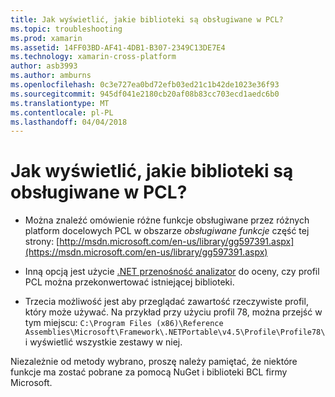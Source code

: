 ```yaml
---
title: Jak wyświetlić, jakie biblioteki są obsługiwane w PCL?
ms.topic: troubleshooting
ms.prod: xamarin
ms.assetid: 14FF03BD-AF41-4DB1-B307-2349C13DE7E4
ms.technology: xamarin-cross-platform
author: asb3993
ms.author: amburns
ms.openlocfilehash: 0c3e727ea0bd72efb03ed21c1b42de1023e36f93
ms.sourcegitcommit: 945df041e2180cb20af08b83cc703ecd1aedc6b0
ms.translationtype: MT
ms.contentlocale: pl-PL
ms.lasthandoff: 04/04/2018
---
```

# <a name="how-can-i-view-what-libraries-are-supported-in-a-pcl"></a>Jak wyświetlić, jakie biblioteki są obsługiwane w PCL?

- Można znaleźć omówienie różne funkcje obsługiwane przez różnych platform docelowych PCL w obszarze *obsługiwane funkcje* część tej strony: [http://msdn.microsoft.com/en-us/library/gg597391.aspx](https://msdn.microsoft.com/en-us/library/gg597391.aspx)

- Inną opcją jest użycie [.NET przenośność analizator](https://visualstudiogallery.msdn.microsoft.com/1177943e-cfb7-4822-a8a6-e56c7905292b) do oceny, czy profil PCL można przekonwertować istniejącej biblioteki.

- Trzecia możliwość jest aby przeglądać zawartość rzeczywiste profil, który może używać. Na przykład przy użyciu profil 78, można przejść w tym miejscu: `C:\Program Files (x86)\Reference Assemblies\Microsoft\Framework\.NETPortable\v4.5\Profile\Profile78\` i wyświetlić wszystkie zestawy w niej.

Niezależnie od metody wybrano, proszę należy pamiętać, że niektóre funkcje ma zostać pobrane za pomocą NuGet i biblioteki BCL firmy Microsoft.
